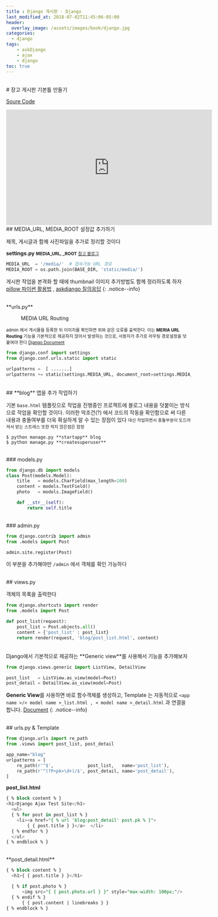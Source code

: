 ```yaml
---
title : Django 게시판 - Django
last_modified_at: 2018-07-02T11:45:06-05:00
header:
  overlay_image: /assets/images/book/django.jpg
categories:
  - django
tags: 
    - askDjango
    - ajax
    - django
toc: true 
---
```



<br>
# 장고 게시판 기본틀 만들기 

[Soure Code](https://gist.github.com/allieus/71471537685df3b81f1d)

<iframe width="560" height="315" src="https://www.youtube.com/embed/8hfKA-VfqaM" frameborder="0" allow="autoplay; encrypted-media" allowfullscreen></iframe>


<br>
## MEDIA_URL, MEDIA_ROOT 설정값 추가하기

제목, 게시글과 함께 사진파일을 추가로 정리할 것이다

**settings.py** <small>**MEDIA_URL, _ROOT** [참고 블로그](https://wayhome25.github.io/django/2017/05/10/media-file/)</small>

```python
MEDIA_URL  = '/media/'  # 접속가능 URL 경로
MEDIA_ROOT = os.path.join(BASE_DIR, 'static/media/')
```

게시판 작업을 본격화 할 때에 thumbnail 이미지 추가방법도 함께 정리하도록 하자
[pillow 파이썬 활용법](http://rednooby.tistory.com/100) , [askdjango 질의응답](https://www.askcompany.kr/vod/crawling/126/)
{: .notice--info}


<br>
**urls.py**

<figure class="align-center">
  <img src="https://i.stack.imgur.com/tjloT.png" alt="">
  <figcaption>MEDIA URL Routing</figcaption>
</figure> 

<small>admin 에서 게시물을 등록한 뒤 이미지를 확인하면 위와 같은 오류를 출력한다. 이는 **MERIA URL Routing** 기능을 기본적으로 제공하지 않아서 발생하는 것으로, 사용자가 추가로 라우팅 경로설정을 덧 붙여야 한다 [Django Document](https://docs.djangoproject.com/en/2.0/howto/static-files/)</small>

```python
from django.conf import settings
from django.conf.urls.static import static

urlpatterns =  [ .......]
urlpatterns += static(settings.MEDIA_URL, document_root=settings.MEDIA_ROOT)
```


<br>
## **blog** 앱을 추가 작업하기

기본 `base.html` 템플릿으로 작업을 진행중인 프로젝트에 블로그 내용을 덧붙이는 방식으로 작업을 확인할 것이다. 이러한 악조건(?) 에서 코드의 작동을 확인함으로 써 다른 내용과 충돌여부를 더욱 확실하게 알 수 있는 장점이 있다 <small>대신 작업하면서 충돌부분이 도드라져서 받는 스트레스 또한 적지 않은점은 함정</small>

```
$ python manage.py **startapp** blog
$ python manage.py **createsuperuser**
```


<br>
### models.py 

```python
from django.db import models
class Post(models.Model):
    title   = models.CharField(max_length=100)
    content = models.TextField()
    photo   = models.ImageField()

    def __str__(self):
        return self.title
```

<br>
### admin.py 

```python
from django.contrib import admin
from .models import Post

admin.site.register(Post)
```
이 부분을 추가해야만 `/admin` 에서 객체를 확인 가능하다


<br>
## views.py 

객체의 목록을 출력한다

```python
from django.shortcuts import render
from .models import Post

def post_list(request):
    post_list = Post.objects.all()
    content = {'post_list' : post_list}
    return render(request, 'blog/post_list.html', content)
```

<br>
Django에서 기본적으로 제공하는 **Generic view**를 사용해서 기능을 추가해보자

```python
from django.views.generic import ListView, DetailView

post_list   = ListView.as_view(model=Post)
post_detail = DetailView.as_view(model=Post)
```

**Generic View**를 사용하면 바로 함수객체를 생성하고, Template 는 자동적으로 `<app name >/< model name >_list.html , < model name >_detail.html` 과 연결을 합니다. [Document](https://docs.djangoproject.com/ko/2.0/intro/tutorial04/)
{: .notice--info} 


<br>
## urls.py & Template

```python
from django.urls import re_path
from .views import post_list, post_detail

app_name="blog"
urlpatterns = [
    re_path(r'^$',             post_list,   name='post_list'),
    re_path(r'^(?P<pk>\d+)/$', post_detail, name='post_detail'),
]
```

**post_list.html**

```sql
{ % block content % }
<h1>Django Ajax Test Site</h1>
  <ul>
  { % for post in post_list % }
    <li><a href="{ % url 'blog:post_detail' post.pk % }">
        { { post.title } }</a>  </li>
  { % endfor % }
  </ul>
{ % endblock % }
``` 

<br>
**post_detail.html**

```sql
{ % block content % }
  <h1>{ { post.title } }</h1>

  { % if post.photo % }
      <img src="{ { post.photo.url } }" style="max-width: 100px;"/>
  { % endif % }
      { { post.content | linebreaks } }
{ % endblock % }
```